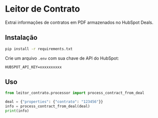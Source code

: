 # Leitor de Contrato

Extrai informações de contratos em PDF armazenados no HubSpot Deals.

## Instalação

```bash
pip install -r requirements.txt
```

Crie um arquivo `.env` com sua chave de API do HubSpot:

```
HUBSPOT_API_KEY=xxxxxxxxxx
```

## Uso

```python
from leitor_contrato.processor import process_contract_from_deal

deal = {"properties": {"contrato": "123456"}}
info = process_contract_from_deal(deal)
print(info)
```
